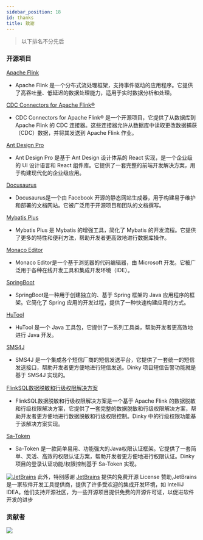 ```yaml
---
sidebar_position: 18
id: thanks
title: 致谢
---
```



> 以下排名不分先后

### 开源项目

[Apache Flink](https://github.com/apache/flink)
- Apache Flink 是一个分布式流处理框架，支持事件驱动的应用程序。它提供了高吞吐量、低延迟的数据处理能力，适用于实时数据分析和处理。

[CDC Connectors for Apache Flink®](https://ververica.github.io/flink-cdc-connectors/master/index.html)
- CDC Connectors for Apache Flink® 是一个开源项目，它提供了从数据库到 Apache Flink 的 CDC 连接器。这些连接器允许从数据库中读取更改数据捕获（CDC）数据，并将其发送到 Apache Flink 作业。

[Ant Design Pro](https://github.com/ant-design/ant-design-pro)
- Ant Design Pro 是基于 Ant Design 设计体系的 React 实现，是一个企业级的 UI 设计语言和 React 组件库。它提供了一套完整的前端开发解决方案，用于构建现代化的企业级应用。

[Docusaurus]( https://github.com/facebook/docusaurus/)
- Docusaurus是一个由 Facebook 开源的静态网站生成器，用于构建易于维护和部署的文档网站。它被广泛用于开源项目和团队的文档撰写。

[Mybatis Plus](https://github.com/baomidou/mybatis-plus)
- Mybatis Plus 是 Mybatis 的增强工具，简化了 Mybatis 的开发流程。它提供了更多的特性和便利方法，帮助开发者更高效地进行数据库操作。

[Monaco Editor](https://github.com/Microsoft/monaco-editor)
- Monaco Editor是一个基于浏览器的代码编辑器，由 Microsoft 开发。它被广泛用于各种在线开发工具和集成开发环境（IDE）。

[SpringBoot](https://spring.io/projects/spring-boot)
- SpringBoot是一种用于创建独立的、基于 Spring 框架的 Java 应用程序的框架。它简化了 Spring 应用的开发过程，提供了一种快速构建应用的方式。


[HuTool](https://hutool.cn/)
- HuTool 是一个 Java 工具包，它提供了一系列工具类，帮助开发者更高效地进行 Java 开发。

[SMS4J](https://sms4j.com/doc3/)
- SMS4J 是一个集成各个短信厂商的短信发送平台，它提供了一套统一的短信发送接口，帮助开发者更方便地进行短信发送。Dinky 项目短信告警功能就是基于 SMS4J 实现的。

[FlinkSQL数据脱敏和行级权限解决方案](https://github.com/HamaWhiteGG/flink-sql-security)
- FlinkSQL数据脱敏和行级权限解决方案是一个基于 Apache Flink 的数据脱敏和行级权限解决方案，它提供了一套完整的数据脱敏和行级权限解决方案，帮助开发者更方便地进行数据脱敏和行级权限控制。Dinky 中的行级权限功能基于该解决方案实现。

[Sa-Token](http://sa-token.dev33.cn/)
- Sa-Token 是一款简单易用、功能强大的Java权限认证框架。它提供了一套简单、灵活、高效的权限认证方案，帮助开发者更方便地进行权限认证。Dinky 项目的登录认证功能/权限控制基于 Sa-Token 实现。


[![JetBrains](http://pic.dinky.org.cn/dinky/docs/zh-CN/thanks/jetbrains.svg)](https://www.jetbrains.com/?from=dinky)
此外，特别感谢 [JetBrains](https://www.jetbrains.com/?from=dinky) 提供的免费开源 License 赞助,JetBrains是一家软件开发工具提供商，提供了许多受欢迎的集成开发环境，如 IntelliJ IDEA。他们支持开源社区，为一些开源项目提供免费的开源许可证，以促进软件开发的进步

### 贡献者

<a href="https://github.com/DataLinkDC/dinky/graphs/contributors">
  <img src="https://contrib.rocks/image?repo=DataLinkDC/dinky" />
</a>




